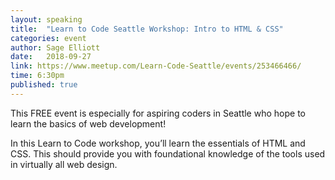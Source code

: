 ```yaml
---
layout: speaking
title:  "Learn to Code Seattle Workshop: Intro to HTML & CSS"
categories: event
author: Sage Elliott
date:   2018-09-27
link: https://www.meetup.com/Learn-Code-Seattle/events/253466466/
time: 6:30pm
published: true
---
```


This FREE event is especially for aspiring coders in Seattle who hope to learn the basics of web development!

In this Learn to Code workshop, you’ll learn the essentials of HTML and CSS. This should provide you with foundational knowledge of the tools used in virtually all web design.